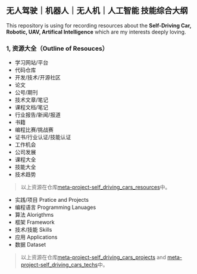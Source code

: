## 无人驾驶｜机器人｜无人机｜人工智能 技能综合大纲

This repository is using for recording resources about the **Self-Driving Car, Robotic, UAV, Artifical Intelligence** which are my interests deeply loving.
### 1, 资源大全（Outline of Resouces）
- 学习网站/平台
- 代码仓库
- 开发/技术/开源社区
- 论文
- 公号/期刊
- 技术文章/笔记
- 课程文档/笔记
- 行业报告/新闻/报道
- 书籍
- 编程比赛/挑战赛
- 证书/行业认证/技能认证
- 工作机会
- 公司发展
- 课程大全
- 技能大全
- 技术趋势
> 以上资源在仓库[meta-project-self_driving_cars_resources](https://github.com/linksdl/meta-project-self_driving_cars_resources)中。
- 实践/项目 Pratice and Projects
- 编程语言 Programming Lanuages
- 算法 Alorigthms
- 框架 Framework
- 技术/技能 Skills
- 应用 Applications
- 数据 Dataset
> 以上资源在仓库[meta-project-self_driving_cars_projects](https://github.com/linksdl/meta-project-self_driving_cars_projects) and [meta-project-self_driving_cars_techs](https://github.com/linksdl/meta-project-self_driving_cars_techs)中。




